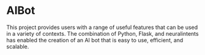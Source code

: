 # AIBot
This project provides users with a range of useful features that can be used in a variety of contexts. The combination of Python, Flask, and neuralintents has enabled the creation of an AI bot that is easy to use, efficient, and scalable.
